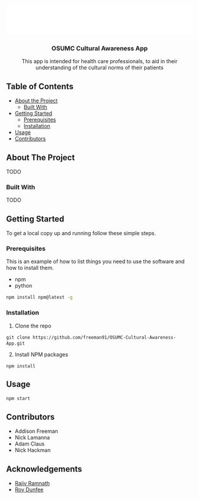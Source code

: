 <!-- PROJECT LOGO -->
<br />
<p align="center">
  <img src="./public/logo.png" alt="Logo" width="580" height="80">

  <h3 align="center">OSUMC Cultural Awareness App</h3>

  <p align="center">
    This app is intended for health care professionals, to aid in their understanding of the cultural norms of their patients
  </p>
</p>

<!-- TABLE OF CONTENTS -->

## Table of Contents

- [About the Project](#about-the-project)
  - [Built With](#built-with)
- [Getting Started](#getting-started)
  - [Prerequisites](#prerequisites)
  - [Installation](#installation)
- [Usage](#usage)
- [Contributors](#contributors)

<!-- ABOUT THE PROJECT -->

## About The Project

TODO

### Built With

TODO

<!-- GETTING STARTED -->

## Getting Started

To get a local copy up and running follow these simple steps.

### Prerequisites

This is an example of how to list things you need to use the software and how to install them.

- npm
- python

```sh
npm install npm@latest -g
```

### Installation

1. Clone the repo

```
git clone https://github.com/freeman91/OSUMC-Cultural-Awareness-App.git
```

2. Install NPM packages

```
npm install
```

<!-- USAGE EXAMPLES -->

## Usage

```
npm start
```

<!-- Contributers -->

## Contributors

- Addison Freeman
- Nick Lamanna
- Adam Claus
- Nick Hackman

<!-- ACKNOWLEDGEMENTS -->

## Acknowledgements

- [Rajiv Ramnath]()
- [Roy Dunfee]()
